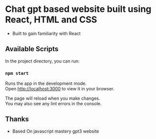# Chat gpt based website built using React, HTML and CSS
- Built to gain familiarity with React

## Available Scripts

In the project directory, you can run:

### `npm start`

Runs the app in the development mode.\
Open [http://localhost:3000](http://localhost:3000) to view it in your browser.

The page will reload when you make changes.\
You may also see any lint errors in the console.

## Thanks
- Based On javascript mastery gpt3 website
